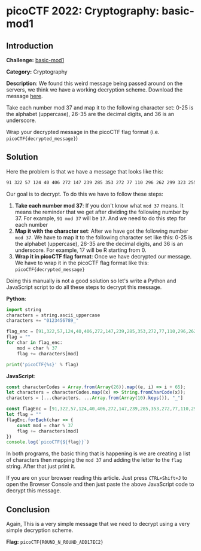 # picoCTF 2022: Cryptography: basic-mod1

## Introduction
**Challenge:** [basic-mod1](https://play.picoctf.org/practice/challenge/253?originalEvent=70&page=1)

**Category:** Cryptography

**Description**:
We found this weird message being passed around on the servers, we think we have a working decryption scheme. Download the message [here](https://artifacts.picoctf.net/c/395/message.txt).

Take each number mod 37 and map it to the following character set: 0-25 is the alphabet (uppercase), 26-35 are the decimal digits, and 36 is an underscore.

Wrap your decrypted message in the picoCTF flag format (i.e. `picoCTF{decrypted_message}`)

## Solution
Here the problem is that we have a message that looks like this:
```txt
91 322 57 124 40 406 272 147 239 285 353 272 77 110 296 262 299 323 255 337 150 102 
```
Our goal is to decrypt. To do this we have to follow these steps:
1. **Take each number mod 37**: If you don't know what `mod 37` means. It means the reminder that we get after dividing the following number by 37. For example, `91 mod 37` will be `17`. And we need to do this  step for each number
2. **Map it with the character set**: After we have got the following number `mod 37`. We have to map it to the following character set like this: 0-25 is the alphabet (uppercase), 26-35 are the decimal digits, and 36 is an underscore. For example, 17 will be R starting from 0.
3. **Wrap it in picoCTF flag format**: Once we have decrypted our message. We have to wrap it in the picoCTF flag format like this: `picoCTF{decrypted_message}`

Doing this manually is not a good solution so let's write a Python and JavaScript script to do all these steps to decrypt this message.

**Python**:
```python
import string
characters = string.ascii_uppercase
characters += "0123456789_"

flag_enc = [91,322,57,124,40,406,272,147,239,285,353,272,77,110,296,262,299,323,255,337,150,102]
flag = ""
for char in flag_enc:
    mod = char % 37
    flag += characters[mod]

print('picoCTF{%s}' % flag)
```
**JavaScript**:
```javascript
const characterCodes = Array.from(Array(26)).map((e, i) => i + 65);
let characters = characterCodes.map((x) => String.fromCharCode(x));
characters = [...characters, ...Array.from(Array(10).keys()), "_"]

const flagEnc = [91,322,57,124,40,406,272,147,239,285,353,272,77,110,296,262,299,323,255,337,150,102]
let flag = ""
flagEnc.forEach(char => {
    const mod = char % 37
    flag += characters[mod]
})
console.log(`picoCTF{${flag}}`)
```
In both programs, the basic thing that is happening is we are creating a list of characters then mapping the `mod 37` and adding the letter to the `flag` string. After that just print it.

If you are on your browser reading this article. Just press `CTRL+Shift+J` to open the Browser Console and then just paste the above JavaScript code to decrypt this message.

## Conclusion
Again, This is a very simple message that we need to decrypt using a very simple decryption scheme.

**Flag:** `picoCTF{R0UND_N_R0UND_ADD17EC2}`